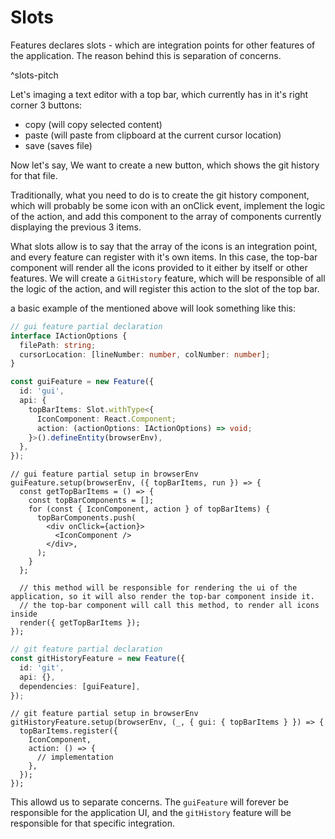 # Slots

Features declares slots - which are integration points for other features of the application. The reason behind this is separation of concerns.

^slots-pitch

Let's imaging a text editor with a top bar, which currently has in it's right corner 3 buttons:

- copy (will copy selected content)
- paste (will paste from clipboard at the current cursor location)
- save (saves file)

Now let's say, We want to create a new button, which shows the git history for that file.

Traditionally, what you need to do is to create the git history component, which will probably be some icon with an onClick event, implement the logic of the action, and add this component to the array of components currently displaying the previous 3 items.

What slots allow is to say that the array of the icons is an integration point, and every feature can register with it's own items.
In this case, the top-bar component will render all the icons provided to it either by itself or other features.
We will create a `GitHistory` feature, which will be responsible of all the logic of the action, and will register this action to the slot of the top bar.

a basic example of the mentioned above will look something like this:

```ts
// gui feature partial declaration
interface IActionOptions {
  filePath: string;
  cursorLocation: [lineNumber: number, colNumber: number];
}

const guiFeature = new Feature({
  id: 'gui',
  api: {
    topBarItems: Slot.withType<{
      IconComponent: React.Component;
      action: (actionOptions: IActionOptions) => void;
    }>().defineEntity(browserEnv),
  },
});
```

```tsx
// gui feature partial setup in browserEnv
guiFeature.setup(browserEnv, ({ topBarItems, run }) => {
  const getTopBarItems = () => {
    const topBarComponents = [];
    for (const { IconComponent, action } of topBarItems) {
      topBarComponents.push(
        <div onClick={action}>
          <IconComponent />
        </div>,
      );
    }
  };

  // this method will be responsible for rendering the ui of the application, so it will also render the top-bar component inside it.
  // the top-bar component will call this method, to render all icons inside
  render({ getTopBarItems });
});
```

```ts
// git feature partial declaration
const gitHistoryFeature = new Feature({
  id: 'git',
  api: {},
  dependencies: [guiFeature],
});
```

```tsx
// git feature partial setup in browserEnv
gitHistoryFeature.setup(browserEnv, (_, { gui: { topBarItems } }) => {
  topBarItems.register({
    IconComponent,
    action: () => {
      // implementation
    },
  });
});
```

This allowd us to separate concerns.
The `guiFeature` will forever be responsible for the application UI, and the `gitHistory` feature will be responsible for that specific integration.
